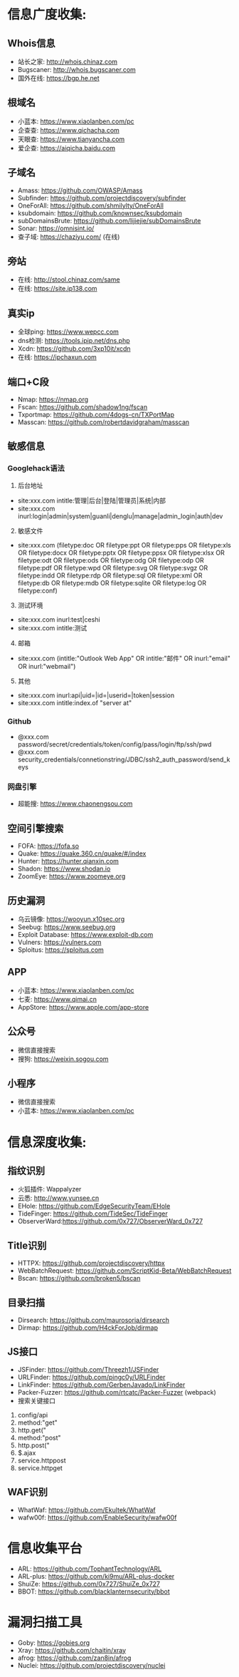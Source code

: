 # 信息广度收集: 
## Whois信息
+ 站长之家: http://whois.chinaz.com
+ Bugscaner: http://whois.bugscaner.com
+ 国外在线: https://bgp.he.net
## 根域名
+ 小蓝本: https://www.xiaolanben.com/pc
+ 企查查: https://www.qichacha.com
+ 天眼查: https://www.tianyancha.com
+ 爱企查: https://aiqicha.baidu.com
## 子域名
+ Amass: https://github.com/OWASP/Amass
+ Subfinder: https://github.com/projectdiscovery/subfinder
+ OneForAll: https://github.com/shmilylty/OneForAll
+ ksubdomain: https://github.com/knownsec/ksubdomain
+ subDomainsBrute: https://github.com/lijiejie/subDomainsBrute
+ Sonar: https://omnisint.io/
+ 查子域: https://chaziyu.com/ (在线)
## 旁站
+ 在线: http://stool.chinaz.com/same
+ 在线: https://site.ip138.com
## 真实ip
+ 全球ping: https://www.wepcc.com
+ dns检测: https://tools.ipip.net/dns.php
+ Xcdn: https://github.com/3xp10it/xcdn
+ 在线: https://ipchaxun.com
## 端口+C段
+ Nmap: https://nmap.org
+ Fscan: https://github.com/shadow1ng/fscan
+ Txportmap: https://github.com/4dogs-cn/TXPortMap
+ Masscan: https://github.com/robertdavidgraham/masscan
## 敏感信息
### Googlehack语法
1. 后台地址
+ site:xxx.com intitle:管理|后台|登陆|管理员|系统|内部
+ site:xxx.com inurl:login|admin|system|guanli|denglu|manage|admin_login|auth|dev
2. 敏感文件
+ site:xxx.com (filetype:doc OR filetype:ppt OR filetype:pps OR filetype:xls OR filetype:docx OR filetype:pptx OR filetype:ppsx OR filetype:xlsx OR filetype:odt OR filetype:ods OR filetype:odg OR filetype:odp OR filetype:pdf OR filetype:wpd OR filetype:svg OR filetype:svgz OR filetype:indd OR filetype:rdp OR filetype:sql OR filetype:xml OR filetype:db OR filetype:mdb OR filetype:sqlite OR filetype:log OR filetype:conf)
3. 测试环境
+ site:xxx.com inurl:test|ceshi
+ site:xxx.com intitle:测试
4. 邮箱
+ site:xxx.com (intitle:"Outlook Web App" OR intitle:"邮件" OR inurl:"email" OR inurl:"webmail")
5. 其他
+ site:xxx.com inurl:api|uid=|id=|userid=|token|session
+ site:xxx.com intitle:index.of "server at"
### Github
+ @xxx.com password/secret/credentials/token/config/pass/login/ftp/ssh/pwd
+ @xxx.com security_credentials/connetionstring/JDBC/ssh2_auth_password/send_keys
### 网盘引擎
+ 超能搜: https://www.chaonengsou.com
## 空间引擎搜索
+ FOFA: https://fofa.so
+ Quake: https://quake.360.cn/quake/#/index
+ Hunter: https://hunter.qianxin.com
+ Shadon: https://www.shodan.io
+ ZoomEye: https://www.zoomeye.org
## 历史漏洞
+ 乌云镜像: https://wooyun.x10sec.org
+ Seebug: https://www.seebug.org
+ Exploit Database: https://www.exploit-db.com
+ Vulners: https://vulners.com
+ Sploitus: https://sploitus.com
## APP
+ 小蓝本: https://www.xiaolanben.com/pc
+ 七麦: https://www.qimai.cn
+ AppStore: https://www.apple.com/app-store
## 公众号
+ 微信直接搜索
+ 搜狗: https://weixin.sogou.com
## 小程序
+ 微信直接搜索
+ 小蓝本: https://www.xiaolanben.com/pc
# 信息深度收集: 
## 指纹识别
+ 火狐插件: Wappalyzer
+ 云悉: http://www.yunsee.cn
+ EHole: https://github.com/EdgeSecurityTeam/EHole
+ TideFinger: https://github.com/TideSec/TideFinger
+ ObserverWard:https://github.com/0x727/ObserverWard_0x727
## Title识别
+ HTTPX: https://github.com/projectdiscovery/httpx
+ WebBatchRequest: https://github.com/ScriptKid-Beta/WebBatchRequest
+ Bscan: https://github.com/broken5/bscan
## 目录扫描
+ Dirsearch: https://github.com/maurosoria/dirsearch
+ Dirmap: https://github.com/H4ckForJob/dirmap
## JS接口
+ JSFinder: https://github.com/Threezh1/JSFinder
+ URLFinder: https://github.com/pingc0y/URLFinder
+ LinkFinder: https://github.com/GerbenJavado/LinkFinder
+ Packer-Fuzzer: https://github.com/rtcatc/Packer-Fuzzer (webpack)
+ 搜索关键接口
1. config/api
2. method:"get"
3. http.get("
4. method:"post"
5. http.post("
6. $.ajax
7. service.httppost
8. service.httpget
## WAF识别
+ WhatWaf: https://github.com/Ekultek/WhatWaf
+ wafw00f: https://github.com/EnableSecurity/wafw00f
# 信息收集平台
+ ARL: https://github.com/TophantTechnology/ARL
+ ARL-plus: https://github.com/ki9mu/ARL-plus-docker
+ ShuiZe: https://github.com/0x727/ShuiZe_0x727
+ BBOT: https://github.com/blacklanternsecurity/bbot
# 漏洞扫描工具
+ Goby: https://gobies.org
+ Xray: https://github.com/chaitin/xray
+ afrog: https://github.com/zan8in/afrog
+ Nuclei: https://github.com/projectdiscovery/nuclei
